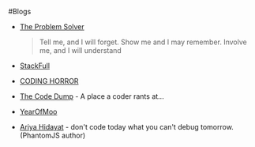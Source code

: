 #Blogs

* [The Problem Solver](http://blogs.msmvps.com/theproblemsolver/)
  
  > Tell me, and I will forget. Show me and I may remember. Involve me, and I will understand
  
* [StackFull](http://blog.stackfull.com/)

* [CODING HORROR](http://blog.codinghorror.com/)

* [The Code Dump](http://www.codelord.net/) - A place a coder rants at...

* [YearOfMoo](http://www.yearofmoo.com/)

* [Ariya Hidayat](http://ariya.ofilabs.com/) - don't code today what you can't debug tomorrow. (PhantomJS author)


